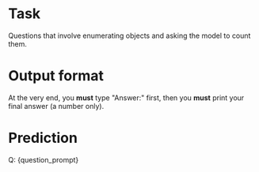 # Task
Questions that involve enumerating objects and asking the model to count them.

# Output format
At the very end, you **must** type "Answer:" first, then you **must** print your final answer (a number only).

# Prediction
Q: {question_prompt}